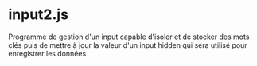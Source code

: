 # input2.js
Programme de gestion d'un input capable d'isoler et de stocker des mots clés puis de mettre à jour la valeur d'un input hidden qui sera utilisé pour enregistrer les données
